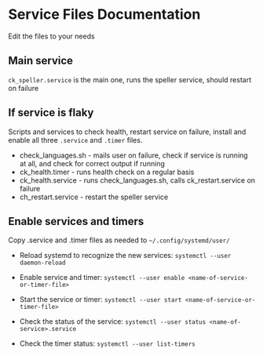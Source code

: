 # Service Files Documentation

Edit the files to your needs

## Main service

`ck_speller.service` is the main one, runs the speller service, should restart on failure

## If service is flaky

Scripts and services to check health, restart service on failure, install and enable all three `.service` and `.timer` files.

- check_languages.sh - mails user on failure, check if service is running at all, and check for correct output if running
- ck_health.timer - runs health check on a regular basis
- ck_health.service - runs check_languages.sh, calls ck_restart.service on failure
- ch_restart.service - restart the speller service

## Enable services and timers

Copy .service and .timer files as needed to `~/.config/systemd/user/`

- Reload systemd to recognize the new services: `systemctl --user daemon-reload`
- Enable service and timer: `systemctl --user enable <name-of-service-or-timer-file>`
- Start the service or timer: `systemctl --user start <name-of-service-or-timer-file>`

- Check the status of the service: `systemctl --user status <name-of-service>.service`
- Check the timer status: `systemctl --user list-timers`
